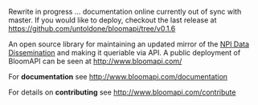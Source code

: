 Rewrite in progress ... documentation online currently out of sync with master. If you would like to deploy, checkout the last release at https://github.com/untoldone/bloomapi/tree/v0.1.6

An open source library for maintaining an updated mirror of the [NPI Data Dissemination](http://nppes.viva-it.com/NPI_Files.html) and making it queriable via API.
A public deployment of BloomAPI can be seen at http://www.bloomapi.com/

For **documentation** see http://www.bloomapi.com/documentation

For details on **contributing** see http://www.bloomapi.com/contribute
